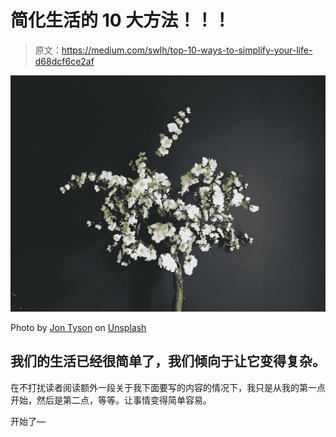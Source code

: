 # 简化生活的 10 大方法！！！

> 原文：<https://medium.com/swlh/top-10-ways-to-simplify-your-life-d68dcf6ce2af>

![](img/5415214eecf3c918c4f15c6dbccdc875.png)

Photo by [Jon Tyson](https://unsplash.com/photos/5WE8VObO0K0?utm_source=unsplash&utm_medium=referral&utm_content=creditCopyText) on [Unsplash](https://unsplash.com/search/photos/simple?utm_source=unsplash&utm_medium=referral&utm_content=creditCopyText)

## 我们的生活已经很简单了，我们倾向于让它变得复杂。

在不打扰读者阅读额外一段关于我下面要写的内容的情况下，我只是从我的第一点开始，然后是第二点，等等。让事情变得简单容易。

开始了—
